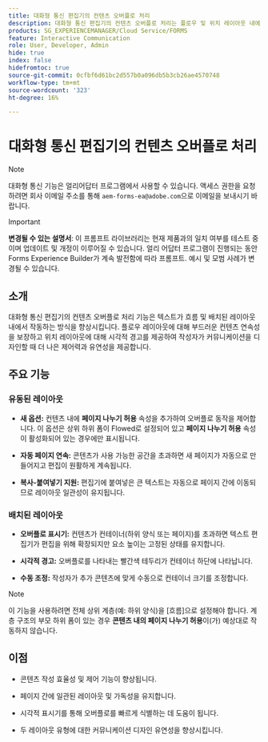 ```yaml
---
title: 대화형 통신 편집기의 컨텐츠 오버플로 처리
description: 대화형 통신 편집기의 컨텐츠 오버플로 처리는 플로우 및 위치 레이아웃 내에서 텍스트가 작동하는 방식을 향상시킵니다.
products: SG_EXPERIENCEMANAGER/Cloud Service/FORMS
feature: Interactive Communication
role: User, Developer, Admin
hide: true
index: false
hidefromtoc: true
source-git-commit: 0cfbf6d61bc2d557b0a096db5b3cb26ae4570748
workflow-type: tm+mt
source-wordcount: '323'
ht-degree: 16%

---
```



# 대화형 통신 편집기의 컨텐츠 오버플로 처리

>[!NOTE]
>
> 대화형 통신 기능은 얼리어답터 프로그램에서 사용할 수 있습니다. 액세스 권한을 요청하려면 회사 이메일 주소를 통해 `aem-forms-ea@adobe.com`으로 이메일을 보내시기 바랍니다.

>[!IMPORTANT]
>
> **변경될 수 있는 설명서**: 이 프롬프트 라이브러리는 현재 제품과의 일치 여부를 테스트 중이며 업데이트 및 개정이 이루어질 수 있습니다. 얼리 어답터 프로그램이 진행되는 동안 Forms Experience Builder가 계속 발전함에 따라 프롬프트. 예시 및 모범 사례가 변경될 수 있습니다.

## 소개

대화형 통신 편집기의 컨텐츠 오버플로 처리 기능은 텍스트가 흐름 및 배치된 레이아웃 내에서 작동하는 방식을 향상시킵니다.
플로우 레이아웃에 대해 부드러운 컨텐츠 연속성을 보장하고 위치 레이아웃에 대해 시각적 경고를 제공하여 작성자가 커뮤니케이션을 디자인할 때 더 나은 제어력과 유연성을 제공합니다.

## 주요 기능

### 유동된 레이아웃

- **새 옵션:**
컨텐츠 내에 **페이지 나누기 허용** 속성을 추가하여 오버플로 동작을 제어합니다. 이 옵션은 상위 하위 폼이 Flowed로 설정되어 있고 **페이지 나누기 허용** 속성이 활성화되어 있는 경우에만 표시됩니다.

- **자동 페이지 연속:**
콘텐츠가 사용 가능한 공간을 초과하면 새 페이지가 자동으로 만들어지고 편집이 원활하게 계속됩니다.

- **복사-붙여넣기 지원:**
편집기에 붙여넣은 큰 텍스트는 자동으로 페이지 간에 이동되므로 레이아웃 일관성이 유지됩니다.

### 배치된 레이아웃

- **오버플로 표시기:**
컨텐츠가 컨테이너(하위 양식 또는 페이지)를 초과하면 텍스트 편집기가 편집을 위해 확장되지만 요소 높이는 고정된 상태를 유지합니다.

- **시각적 경고:**
오버플로를 나타내는 빨간색 테두리가 컨테이너 하단에 나타납니다.

- **수동 조정:**
작성자가 추가 콘텐츠에 맞게 수동으로 컨테이너 크기를 조정합니다.

>[!NOTE]
>
> 이 기능을 사용하려면 전체 상위 계층(예: 하위 양식)을 [흐름]으로 설정해야 합니다. 계층 구조의 부모 하위 폼이 있는 경우 **콘텐츠 내의 페이지 나누기 허용**&#x200B;이(가) 예상대로 작동하지 않습니다.

## 이점

- 콘텐츠 작성 효율성 및 제어 기능이 향상됩니다.

- 페이지 간에 일관된 레이아웃 및 가독성을 유지합니다.

- 시각적 표시기를 통해 오버플로를 빠르게 식별하는 데 도움이 됩니다.

- 두 레이아웃 유형에 대한 커뮤니케이션 디자인 유연성을 향상시킵니다.
